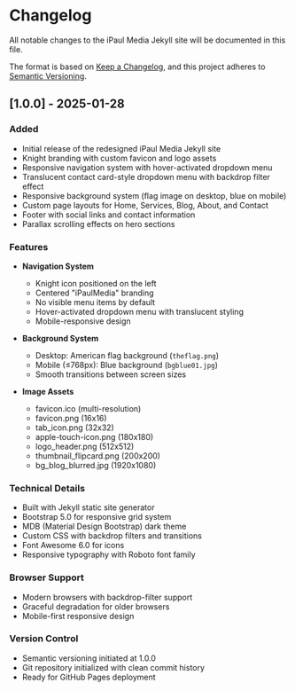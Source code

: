 # Changelog

All notable changes to the iPaul Media Jekyll site will be documented in this file.

The format is based on [Keep a Changelog](https://keepachangelog.com/en/1.0.0/),
and this project adheres to [Semantic Versioning](https://semver.org/spec/v2.0.0.html).

## [1.0.0] - 2025-01-28

### Added
- Initial release of the redesigned iPaul Media Jekyll site
- Knight branding with custom favicon and logo assets
- Responsive navigation system with hover-activated dropdown menu
- Translucent contact card-style dropdown menu with backdrop filter effect
- Responsive background system (flag image on desktop, blue on mobile)
- Custom page layouts for Home, Services, Blog, About, and Contact
- Footer with social links and contact information
- Parallax scrolling effects on hero sections

### Features
- **Navigation System**
  - Knight icon positioned on the left
  - Centered "iPaulMedia" branding
  - No visible menu items by default
  - Hover-activated dropdown menu with translucent styling
  - Mobile-responsive design

- **Background System**
  - Desktop: American flag background (`theflag.png`)
  - Mobile (≤768px): Blue background (`bgblue01.jpg`)
  - Smooth transitions between screen sizes

- **Image Assets**
  - favicon.ico (multi-resolution)
  - favicon.png (16x16)
  - tab_icon.png (32x32)
  - apple-touch-icon.png (180x180)
  - logo_header.png (512x512)
  - thumbnail_flipcard.png (200x200)
  - bg_blog_blurred.jpg (1920x1080)

### Technical Details
- Built with Jekyll static site generator
- Bootstrap 5.0 for responsive grid system
- MDB (Material Design Bootstrap) dark theme
- Custom CSS with backdrop filters and transitions
- Font Awesome 6.0 for icons
- Responsive typography with Roboto font family

### Browser Support
- Modern browsers with backdrop-filter support
- Graceful degradation for older browsers
- Mobile-first responsive design

### Version Control
- Semantic versioning initiated at 1.0.0
- Git repository initialized with clean commit history
- Ready for GitHub Pages deployment
